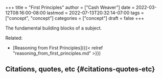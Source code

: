 +++
title = "First Principles"
author = ["Cash Weaver"]
date = 2022-03-12T08:16:00-08:00
lastmod = 2022-07-13T20:32:14-07:00
tags = ["concept", "concept"]
categories = ["concept"]
draft = false
+++

The fundamental building blocks of a subject.

Related:

-   [Reasoning from First Principles]({{< relref "reasoning_from_first_principles.md" >}})


## Citations, quotes, etc {#citations-quotes-etc}
